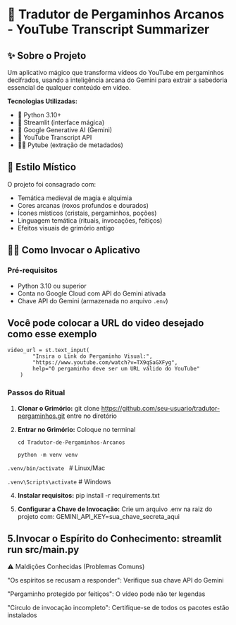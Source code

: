 # 🔮 Tradutor de Pergaminhos Arcanos - YouTube Transcript Summarizer

## ✨ Sobre o Projeto

Um aplicativo mágico que transforma vídeos do YouTube em pergaminhos decifrados, usando a inteligência arcana do Gemini para extrair a sabedoria essencial de qualquer conteúdo em vídeo.

**Tecnologias Utilizadas:**
- 🐍 Python 3.10+
- 🔮 Streamlit (interface mágica)
- 💎 Google Generative AI (Gemini)
- 📜 YouTube Transcript API
- 🧙‍♂️ Pytube (extração de metadados)

## 🏰 Estilo Místico

O projeto foi consagrado com:
- Temática medieval de magia e alquimia
- Cores arcanas (roxos profundos e dourados)
- Ícones místicos (cristais, pergaminhos, poções)
- Linguagem temática (rituais, invocações, feitiços)
- Efeitos visuais de grimório antigo

## 🧙‍♂️ Como Invocar o Aplicativo

### Pré-requisitos
- Python 3.10 ou superior
- Conta no Google Cloud com API do Gemini ativada
- Chave API do Gemini (armazenada no arquivo `.env`)

## Você pode colocar a URL do video desejado como esse exemplo
```
video_url = st.text_input(
        "Insira o Link do Pergaminho Visual:",
        "https://www.youtube.com/watch?v=TX9qSaGXFyg",
        help="O pergaminho deve ser um URL válido do YouTube"
    )
```



### Passos do Ritual

1. **Clonar o Grimório:**
   git clone https://github.com/seu-usuario/tradutor-pergaminhos.git
   entre no diretório

2. **Entrar no Grimório:**
   Coloque no terminal
   
   ```
   cd Tradutor-de-Pergaminhos-Arcanos
   
   python -m venv venv
   ```
   
```.venv/bin/activate ```        # Linux/Mac
   
```.venv\Scripts\activate```   # Windows

4. **Instalar requisitos:**
   pip install -r requirements.txt

5. **Configurar a Chave de Invocação:**
   Crie um arquivo .env na raiz do projeto com:
   GEMINI_API_KEY=sua_chave_secreta_aqui

5.**Invocar o Espírito do Conhecimento:**
    streamlit run src/main.py
---

⚠️ Maldições Conhecidas (Problemas Comuns)

"Os espíritos se recusam a responder": Verifique sua chave API do Gemini

"Pergaminho protegido por feitiços": O vídeo pode não ter legendas

"Círculo de invocação incompleto": Certifique-se de todos os pacotes estão instalados
